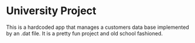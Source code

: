 # University Project
This is a hardcoded app that manages a customers data base implemented by an .dat file. It is a pretty fun project and old school fashioned.
